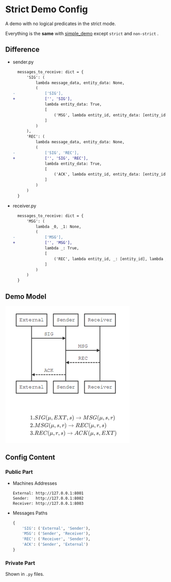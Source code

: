 # Strict Demo Config

A demo with no logical predicates in the strict mode.

Everything is the **same** with [simple_demo](../simple_demo) except `strict` and  `non-strict` .

## Difference

- sender.py

  ```diff
    messages_to_receive: dict = {
        'SIG': (
            lambda message_data, entity_data: None,
            (
  -             ['SIG'],
  +             ['', 'SIG'],
                lambda entity_data: True,
                [
                    ('MSG', lambda entity_id, entity_data: [entity_id], lambda entity_data: {})
                ]
            )
        ),
        'REC': (
            lambda message_data, entity_data: None,
            (
  -             ['SIG', 'REC'],
  +             ['', 'SIG', 'REC'],
                lambda entity_data: True,
                [
                    ('ACK', lambda entity_id, entity_data: [entity_id], lambda entity_data: {})
                ]
            )
        )
    }
  ```

- receiver.py

  ```diff
    messages_to_receive: dict = {
        'MSG': (
            lambda _0, _1: None,
            (
  -             ['MSG'],
  +             ['', 'MSG'],
                lambda _: True,
                [
                    ('REC', lambda entity_id, _: [entity_id], lambda _: {})
                ]
            )
        )
    }
  ```

## Demo Model

![Demo Model](../simple_demo/DemoModelPicForGithub.png "Demo Model")

## Config Content

### Public Part

- Machines Addresses

  ```
  External: http://127.0.0.1:8001
  Sender:   http://127.0.0.1:8002
  Receiver: http://127.0.0.1:8003
  ```

- Messages Paths

  ```python
  {
      'SIG': ('External', 'Sender'),
      'MSG': ('Sender', 'Receiver'),
      'REC': ('Receiver', 'Sender'),
      'ACK': ('Sender', 'External')
  }
  ```

### Private Part

Shown in `.py` files.

